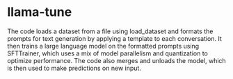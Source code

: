 # llama-tune

The code loads a dataset from a file using load_dataset and formats the prompts for text generation by applying a template to each conversation. It then trains a large language model on the formatted prompts using SFTTrainer, which uses a mix of model parallelism and quantization to optimize performance. The code also merges and unloads the model, which is then used to make predictions on new input.
